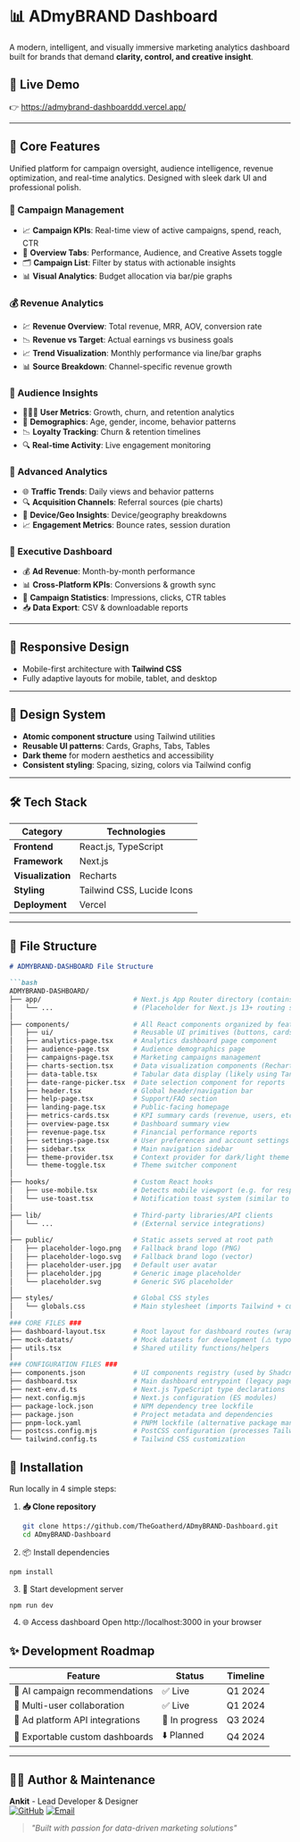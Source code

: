 # 📊 ADmyBRAND Dashboard  

A modern, intelligent, and visually immersive marketing analytics dashboard built for brands that demand **clarity, control, and creative insight**.

## 🚀 Live Demo  
👉 https://admybrand-dashboarddd.vercel.app/

---

## 🧩 Core Features  
Unified platform for campaign oversight, audience intelligence, revenue optimization, and real-time analytics. Designed with sleek dark UI and professional polish.

### 🎯 Campaign Management  
- 📈 **Campaign KPIs**: Real-time view of active campaigns, spend, reach, CTR  
- 🧠 **Overview Tabs**: Performance, Audience, and Creative Assets toggle  
- 🗂️ **Campaign List**: Filter by status with actionable insights  
- 📊 **Visual Analytics**: Budget allocation via bar/pie graphs  

### 💰 Revenue Analytics  
- 💹 **Revenue Overview**: Total revenue, MRR, AOV, conversion rate  
- 📉 **Revenue vs Target**: Actual earnings vs business goals  
- 📈 **Trend Visualization**: Monthly performance via line/bar graphs  
- 📊 **Source Breakdown**: Channel-specific revenue growth  

### 🧬 Audience Insights  
- 🧑‍🤝‍🧑 **User Metrics**: Growth, churn, and retention analytics  
- 🧠 **Demographics**: Age, gender, income, behavior patterns  
- 📉 **Loyalty Tracking**: Churn & retention timelines  
- 🔍 **Real-time Activity**: Live engagement monitoring  

### 📡 Advanced Analytics  
- 🌐 **Traffic Trends**: Daily views and behavior patterns  
- 🔍 **Acquisition Channels**: Referral sources (pie charts)  
- 📱 **Device/Geo Insights**: Device/geography breakdowns  
- 📈 **Engagement Metrics**: Bounce rates, session duration  

### 🧠 Executive Dashboard  
- 💰 **Ad Revenue**: Month-by-month performance  
- 📊 **Cross-Platform KPIs**: Conversions & growth sync  
- 🧾 **Campaign Statistics**: Impressions, clicks, CTR tables  
- 📥 **Data Export**: CSV & downloadable reports  

---

## 📱 Responsive Design  
- Mobile-first architecture with **Tailwind CSS**  
- Fully adaptive layouts for mobile, tablet, and desktop  

---

## 🎨 Design System  
- **Atomic component structure** using Tailwind utilities  
- **Reusable UI patterns**: Cards, Graphs, Tabs, Tables  
- **Dark theme** for modern aesthetics and accessibility  
- **Consistent styling**: Spacing, sizing, colors via Tailwind config  

---

## 🛠️ Tech Stack  

| Category    | Technologies               |
|-------------|----------------------------|
| **Frontend**| React.js, TypeScript       |
| **Framework**| Next.js                   |
| **Visualization**| Recharts               |
| **Styling** | Tailwind CSS, Lucide Icons |
| **Deployment**| Vercel                   |

---

## 📂 File Structure

```md
# ADMYBRAND-DASHBOARD File Structure

```bash
ADMYBRAND-DASHBOARD/
├── app/                       # Next.js App Router directory (contains route segments and layouts)
│   └── ...                    # (Placeholder for Next.js 13+ routing structure)
│
├── components/                # All React components organized by feature
│   ├── ui/                    # Reusable UI primitives (buttons, cards, inputs)
│   ├── analytics-page.tsx     # Analytics dashboard page component
│   ├── audience-page.tsx      # Audience demographics page
│   ├── campaigns-page.tsx     # Marketing campaigns management
│   ├── charts-section.tsx     # Data visualization components (Recharts)
│   ├── data-table.tsx         # Tabular data display (likely using TanStack Table)
│   ├── date-range-picker.tsx  # Date selection component for reports
│   ├── header.tsx             # Global header/navigation bar
│   ├── help-page.tsx          # Support/FAQ section
│   ├── landing-page.tsx       # Public-facing homepage
│   ├── metrics-cards.tsx      # KPI summary cards (revenue, users, etc.)
│   ├── overview-page.tsx      # Dashboard summary view
│   ├── revenue-page.tsx       # Financial performance reports
│   ├── settings-page.tsx      # User preferences and account settings
│   ├── sidebar.tsx            # Main navigation sidebar
│   ├── theme-provider.tsx     # Context provider for dark/light theme
│   └── theme-toggle.tsx       # Theme switcher component
│
├── hooks/                     # Custom React hooks
│   ├── use-mobile.tsx         # Detects mobile viewport (e.g. for responsive layouts)
│   └── use-toast.tsx          # Notification toast system (similar to react-hot-toast)
│
├── lib/                       # Third-party libraries/API clients
│   └── ...                    # (External service integrations)
│
├── public/                    # Static assets served at root path
│   ├── placeholder-logo.png   # Fallback brand logo (PNG)
│   ├── placeholder-logo.svg   # Fallback brand logo (vector)
│   ├── placeholder-user.jpg   # Default user avatar
│   ├── placeholder.jpg        # Generic image placeholder
│   └── placeholder.svg        # Generic SVG placeholder
│
├── styles/                    # Global CSS styles
│   └── globals.css            # Main stylesheet (imports Tailwind + custom CSS)
│
### CORE FILES ###
├── dashboard-layout.tsx       # Root layout for dashboard routes (wraps all pages)
├── mock-datats/               # Mock datasets for development (⚠️ typo, suggest renaming to mock-data)
├── utils.tsx                  # Shared utility functions/helpers
│
### CONFIGURATION FILES ###
├── components.json            # UI components registry (used by Shadcn/ui)
├── dashboard.tsx              # Main dashboard entrypoint (legacy pages router)
├── next-env.d.ts              # Next.js TypeScript type declarations
├── next.config.mjs            # Next.js configuration (ES modules)
├── package-lock.json          # NPM dependency tree lockfile
├── package.json               # Project metadata and dependencies
├── pnpm-lock.yaml             # PNPM lockfile (alternative package manager)
├── postcss.config.mjs         # PostCSS configuration (processes Tailwind)
└── tailwind.config.ts         # Tailwind CSS customization
```

## 🔧 Installation  
Run locally in 4 simple steps:  

1. **📥 Clone repository**  
   ```bash
   git clone https://github.com/TheGoatherd/ADmyBRAND-Dashboard.git
   cd ADmyBRAND-Dashboard
2. 📦 Install dependencies
  ```bash
  npm install
  ```
3. 🚀 Start development server
  ```bash
  npm run dev
  ```
4. 🌐 Access dashboard
Open http://localhost:3000 in your browser

## ✨ Development Roadmap

| Feature                      | Status        | Timeline       |
|------------------------------|---------------|----------------|
| 🧠 AI campaign recommendations | ✅ Live       | Q1 2024        |
| 👥 Multi-user collaboration    | ✅ Live       | Q1 2024        |
| 🔌 Ad platform API integrations | 🔄 In progress | Q3 2024        |
| 💾 Exportable custom dashboards | ⬇️ Planned    | Q4 2024        |

---

## 🧑‍💻 Author & Maintenance  
**Ankit** - Lead Developer & Designer  
[![GitHub](https://img.shields.io/badge/-@TheGoatherd-181717?style=flat&logo=github)](https://github.com/TheGoatherd)
[![Email](https://img.shields.io/badge/-Contact_Me-D14836?style=flat&logo=gmail)](mailto:iamankit4435@gmail.com)

> *"Built with passion for data-driven marketing solutions"*  
